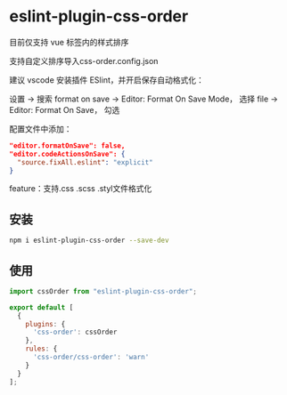 # eslint-plugin-css-order

目前仅支持 vue <style></style>标签内的样式排序

支持自定义排序导入css-order.config.json

建议 vscode 安装插件 ESlint，并开启保存自动格式化：

设置 -> 搜索 format on save -> Editor: Format On Save Mode， 选择 file -> Editor: Format On Save， 勾选

配置文件中添加：
```json
"editor.formatOnSave": false,
"editor.codeActionsOnSave": {
  "source.fixAll.eslint": "explicit"
}
```

feature：支持.css .scss .styl文件格式化

## 安装

```sh
npm i eslint-plugin-css-order --save-dev
```

## 使用

```js
import cssOrder from "eslint-plugin-css-order";

export default [
  {
    plugins: {
      'css-order': cssOrder
    },
    rules: {
      'css-order/css-order': 'warn'
    }
  }
];
```
